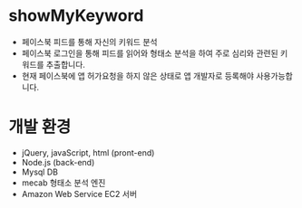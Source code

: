 # showMyKeyword
  - 페이스북 피드를 통해 자신의 키워드 분석
  - 페이스북 로그인을 통해 피드를 읽어와 형태소 분석을 하여 주로 심리와 관련된 키워드를 추출합니다. 
  - 현재 페이스북에 앱 허가요청을 하지 않은 상태로 앱 개발자로 등록해야 사용가능합니다. 
  
  
# 개발 환경
  - jQuery, javaScript, html (pront-end)
  - Node.js (back-end)
  - Mysql DB
  - mecab 형태소 분석 엔진
  - Amazon Web Service EC2 서버
